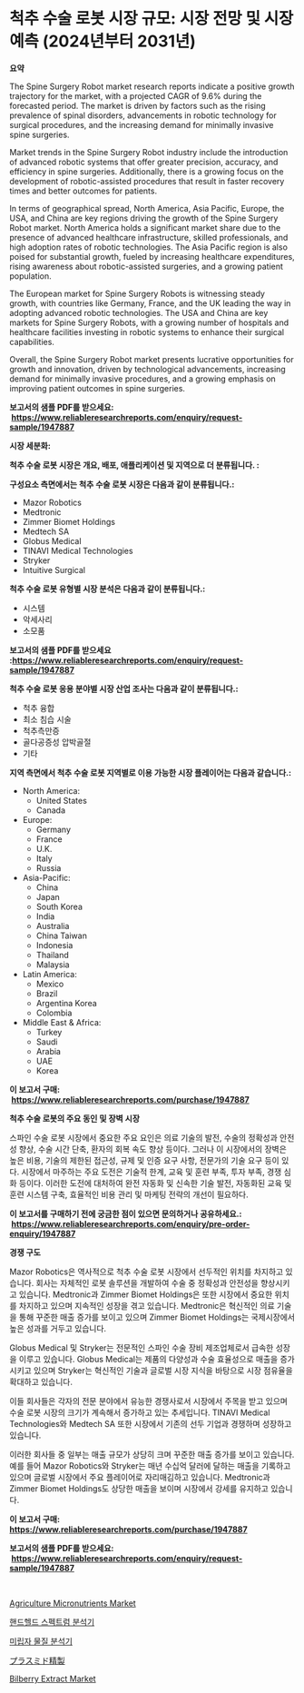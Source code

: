 <p><h1>척추 수술 로봇 시장 규모: 시장 전망 및 시장 예측 (2024년부터 2031년)</h1></p><p><strong>요약</strong></p>
<p><p>The Spine Surgery Robot market research reports indicate a positive growth trajectory for the market, with a projected CAGR of 9.6% during the forecasted period. The market is driven by factors such as the rising prevalence of spinal disorders, advancements in robotic technology for surgical procedures, and the increasing demand for minimally invasive spine surgeries.</p><p>Market trends in the Spine Surgery Robot industry include the introduction of advanced robotic systems that offer greater precision, accuracy, and efficiency in spine surgeries. Additionally, there is a growing focus on the development of robotic-assisted procedures that result in faster recovery times and better outcomes for patients.</p><p>In terms of geographical spread, North America, Asia Pacific, Europe, the USA, and China are key regions driving the growth of the Spine Surgery Robot market. North America holds a significant market share due to the presence of advanced healthcare infrastructure, skilled professionals, and high adoption rates of robotic technologies. The Asia Pacific region is also poised for substantial growth, fueled by increasing healthcare expenditures, rising awareness about robotic-assisted surgeries, and a growing patient population.</p><p>The European market for Spine Surgery Robots is witnessing steady growth, with countries like Germany, France, and the UK leading the way in adopting advanced robotic technologies. The USA and China are key markets for Spine Surgery Robots, with a growing number of hospitals and healthcare facilities investing in robotic systems to enhance their surgical capabilities.</p><p>Overall, the Spine Surgery Robot market presents lucrative opportunities for growth and innovation, driven by technological advancements, increasing demand for minimally invasive procedures, and a growing emphasis on improving patient outcomes in spine surgeries.</p></p>
<p><strong>보고서의 샘플 PDF를 받으세요: &nbsp;<a href="https://www.reliableresearchreports.com/enquiry/request-sample/1947887">https://www.reliableresearchreports.com/enquiry/request-sample/1947887</a></strong></p>
<p><strong>시장 세분화:</strong></p>
<p><strong> 척추 수술 로봇 시장은 개요, 배포, 애플리케이션 및 지역으로 더 분류됩니다. :</strong></p>
<p><strong>구성요소 측면에서는 척추 수술 로봇 시장은 다음과 같이 분류됩니다.:</strong></p>
<p><ul><li>Mazor Robotics</li><li>Medtronic</li><li>Zimmer Biomet Holdings</li><li>Medtech SA</li><li>Globus Medical</li><li>TINAVI Medical Technologies</li><li>Stryker</li><li>Intuitive Surgical</li></ul></p>
<p><strong> 척추 수술 로봇 유형별 시장 분석은 다음과 같이 분류됩니다.:</strong></p>
<p><ul><li>시스템</li><li>악세사리</li><li>소모품</li></ul></p>
<p><strong>보고서의 샘플 PDF를 받으세요 :<a href="https://www.reliableresearchreports.com/enquiry/request-sample/1947887">https://www.reliableresearchreports.com/enquiry/request-sample/1947887</a></strong></p>
<p><strong> 척추 수술 로봇 응용 분야별 시장 산업 조사는 다음과 같이 분류됩니다.:</strong></p>
<p><ul><li>척추 융합</li><li>최소 침습 시술</li><li>척추측만증</li><li>골다공증성 압박골절</li><li>기타</li></ul></p>
<p><strong>지역 측면에서 척추 수술 로봇 지역별로 이용 가능한 시장 플레이어는 다음과 같습니다.:</strong></p>
<p><ul>
    <li>
        North America:
        <ul>
            <li>United States</li>
            <li>Canada</li>
        </ul>
    </li>
    <li>
        Europe:
        <ul>
            <li>Germany</li>
            <li>France</li>
            <li>U.K.</li>
            <li>Italy</li>
            <li>Russia</li>
        </ul>
    </li>
    <li>
        Asia-Pacific:
        <ul>
            <li>China</li>
            <li>Japan</li>
            <li>South Korea</li>
            <li>India</li>
            <li>Australia</li>
            <li>China Taiwan</li>
            <li>Indonesia</li>
            <li>Thailand</li>
            <li>Malaysia</li>
        </ul>
    </li>
    <li>
        Latin America:
        <ul>
            <li>Mexico</li>
            <li>Brazil</li>
            <li>Argentina Korea</li>
            <li>Colombia</li>
        </ul>
    </li>
    <li>
        Middle East & Africa:
        <ul>
            <li>Turkey</li>
            <li>Saudi</li>
            <li>Arabia</li>
            <li>UAE</li>
            <li>Korea</li>
        </ul>
    </li>
    </ul></p>
<p><strong>이 보고서 구매: &nbsp;<a href="https://www.reliableresearchreports.com/purchase/1947887">https://www.reliableresearchreports.com/purchase/1947887</a></strong></p>
<p><strong>척추 수술 로봇의 주요 동인 및 장벽 시장</strong></p>
<p><p>스파인 수술 로봇 시장에서 중요한 주요 요인은 의료 기술의 발전, 수술의 정확성과 안전성 향상, 수술 시간 단축, 환자의 회복 속도 향상 등이다. 그러나 이 시장에서의 장벽은 높은 비용, 기술의 제한된 접근성, 규제 및 인증 요구 사항, 전문가의 기술 요구 등이 있다. 시장에서 마주하는 주요 도전은 기술적 한계, 교육 및 훈련 부족, 투자 부족, 경쟁 심화 등이다. 이러한 도전에 대처하여 완전 자동화 및 신속한 기술 발전, 자동화된 교육 및 훈련 시스템 구축, 효율적인 비용 관리 및 마케팅 전략의 개선이 필요하다.</p></p>
<p><strong>이 보고서를 구매하기 전에 궁금한 점이 있으면 문의하거나 공유하세요.: &nbsp;<a href="https://www.reliableresearchreports.com/enquiry/pre-order-enquiry/1947887">https://www.reliableresearchreports.com/enquiry/pre-order-enquiry/1947887</a></strong></p>
<p><strong>경쟁 구도</strong></p>
<p><p>Mazor Robotics은 역사적으로 척추 수술 로봇 시장에서 선두적인 위치를 차지하고 있습니다. 회사는 자체적인 로봇 솔루션을 개발하여 수술 중 정확성과 안전성을 향상시키고 있습니다. Medtronic과 Zimmer Biomet Holdings은 또한 시장에서 중요한 위치를 차지하고 있으며 지속적인 성장을 겪고 있습니다. Medtronic은 혁신적인 의료 기술을 통해 꾸준한 매출 증가를 보이고 있으며 Zimmer Biomet Holdings는 국제시장에서 높은 성과를 거두고 있습니다.</p><p>Globus Medical 및 Stryker는 전문적인 스파인 수술 장비 제조업체로서 급속한 성장을 이루고 있습니다. Globus Medical는 제품의 다양성과 수술 효율성으로 매출을 증가시키고 있으며 Stryker는 혁신적인 기술과 글로벌 시장 지식을 바탕으로 시장 점유율을 확대하고 있습니다.</p><p>이들 회사들은 각자의 전문 분야에서 유능한 경쟁사로서 시장에서 주목을 받고 있으며 수술 로봇 시장의 크기가 계속해서 증가하고 있는 추세입니다. TINAVI Medical Technologies와 Medtech SA 또한 시장에서 기존의 선두 기업과 경쟁하며 성장하고 있습니다.</p><p>이러한 회사들 중 일부는 매출 규모가 상당히 크며 꾸준한 매출 증가를 보이고 있습니다. 예를 들어 Mazor Robotics와 Stryker는 매년 수십억 달러에 달하는 매출을 기록하고 있으며 글로벌 시장에서 주요 플레이어로 자리매김하고 있습니다. Medtronic과 Zimmer Biomet Holdings도 상당한 매출을 보이며 시장에서 강세를 유지하고 있습니다.</p></p>
<p><strong>이 보고서 구매: &nbsp; <a href="https://www.reliableresearchreports.com/purchase/1947887">https://www.reliableresearchreports.com/purchase/1947887</a></strong></p>
<p><strong>보고서의 샘플 PDF를 받으세요: &nbsp;<a href="https://www.reliableresearchreports.com/enquiry/request-sample/1947887">https://www.reliableresearchreports.com/enquiry/request-sample/1947887</a></strong><strong></strong></p>
<p>&nbsp;</p>
<p><p><a href="https://issuu.com/reportprime-2/docs/agriculture-micronutrients-market-size-2030.pptx">Agriculture Micronutrients Market</a></p><p><a href="https://github.com/nuekbpymrrz5/Market-Research-Report-List-1/blob/main/32232347719.md">핸드헬드 스펙트럼 분석기</a></p><p><a href="https://github.com/BrettWeberrt8767765/Market-Research-Report-List-1/blob/main/40560397720.md">미립자 물질 분석기</a></p><p><a href="https://medium.com/@elmoray21/%E3%83%97%E3%83%A9%E3%82%B9%E3%83%9F%E3%83%89%E7%B2%BE%E8%A3%BD%E5%B8%82%E5%A0%B4%E3%81%AE%E5%88%86%E6%9E%90%E3%81%A82024%E5%B9%B4%E3%81%8B%E3%82%892031%E5%B9%B4%E3%81%BE%E3%81%A7%E3%81%AE%E3%82%B5%E3%82%A4%E3%82%BA%E3%81%AE%E4%BA%88%E6%B8%AC-44ad2510fac6">プラスミド精製</a></p><p><a href="https://issuu.com/reportprime-2/docs/bilberry-extract-market-size-2030.pptx">Bilberry Extract Market</a></p></p>